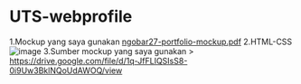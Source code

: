 # UTS-webprofile

1.Mockup yang saya gunakan [ngobar27-portfolio-mockup.pdf](https://github.com/Mrizal98/UTS-webprofile/files/6400371/ngobar27-portfolio-mockup.pdf)
2.HTML-CSS
![image](https://user-images.githubusercontent.com/63729431/116590107-960ae280-a947-11eb-997e-2fe4327069f6.png)
3.Sumber mockup yang saya gunakan > https://drive.google.com/file/d/1q-JfFLIQSIsS8-0i9Uw3BklNQoUdAWOQ/view
